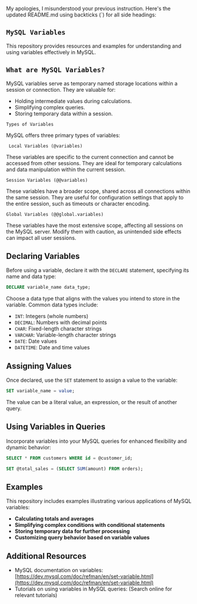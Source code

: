 My apologies, I misunderstood your previous instruction. Here's the updated README.md using backticks (`) for all side headings:


## `MySQL Variables`

This repository provides resources and examples for understanding and using variables effectively in MySQL.

## `What are MySQL Variables?`

MySQL variables serve as temporary named storage locations within a session or connection. They are valuable for:

* Holding intermediate values during calculations.
* Simplifying complex queries.
* Storing temporary data within a session.

 `Types of Variables`

MySQL offers three primary types of variables:

```
 Local Variables (@variables)
```

These variables are specific to the current connection and cannot be accessed from other sessions. They are ideal for temporary calculations and data manipulation within the current session.

```
Session Variables (@@variables)
```

These variables have a broader scope, shared across all connections within the same session. They are useful for configuration settings that apply to the entire session, such as timeouts or character encoding.

```
Global Variables (@@global.variables)
```

These variables have the most extensive scope, affecting all sessions on the MySQL server. Modify them with caution, as unintended side effects can impact all user sessions.

## Declaring Variables

Before using a variable, declare it with the `DECLARE` statement, specifying its name and data type:

```sql
DECLARE variable_name data_type;
```

Choose a data type that aligns with the values you intend to store in the variable. Common data types include:

* `INT`: Integers (whole numbers)
* `DECIMAL`: Numbers with decimal points
* `CHAR`: Fixed-length character strings
* `VARCHAR`: Variable-length character strings
* `DATE`: Date values
* `DATETIME`: Date and time values

## Assigning Values

Once declared, use the `SET` statement to assign a value to the variable:

```sql
SET variable_name = value;
```

The value can be a literal value, an expression, or the result of another query.

## Using Variables in Queries

Incorporate variables into your MySQL queries for enhanced flexibility and dynamic behavior:

```sql
SELECT * FROM customers WHERE id = @customer_id;

SET @total_sales = (SELECT SUM(amount) FROM orders);
```

## Examples

This repository includes examples illustrating various applications of MySQL variables:

* **Calculating totals and averages**
* **Simplifying complex conditions with conditional statements**
* **Storing temporary data for further processing**
* **Customizing query behavior based on variable values**

## Additional Resources

* MySQL documentation on variables: [https://dev.mysql.com/doc/refman/en/set-variable.html](https://dev.mysql.com/doc/refman/en/set-variable.html)
* Tutorials on using variables in MySQL queries: (Search online for relevant tutorials)
